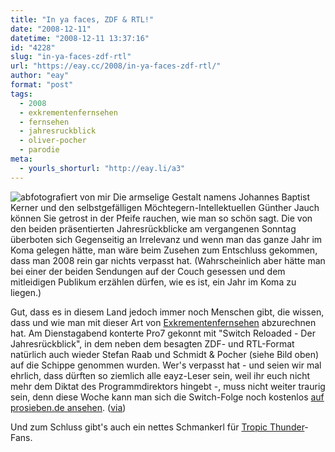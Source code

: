 ```yaml
---
title: "In ya faces, ZDF & RTL!"
date: "2008-12-11"
datetime: "2008-12-11 13:37:16"
id: "4228"
slug: "in-ya-faces-zdf-rtl"
url: "https://eay.cc/2008/in-ya-faces-zdf-rtl/"
author: "eay"
format: "post"
tags:
  - 2008
  - exkrementenfernsehen
  - fernsehen
  - jahresruckblick
  - oliver-pocher
  - parodie
meta:
  - yourls_shorturl: "http://eay.li/a3"
---
```


![](/uploads/2008/switch2008.jpg "abfotografiert von mir") Die armselige Gestalt namens Johannes Baptist Kerner und den selbstgefälligen Möchtegern-Intellektuellen Günther Jauch können Sie getrost in der Pfeife rauchen, wie man so schön sagt. Die von den beiden präsentierten Jahresrückblicke am vergangenen Sonntag überboten sich Gegenseitig an Irrelevanz und wenn man das ganze Jahr im Koma gelegen hätte, man wäre beim Zusehen zum Entschluss gekommen, dass man 2008 rein gar nichts verpasst hat. (Wahrscheinlich aber hätte man bei einer der beiden Sendungen auf der Couch gesessen und dem mitleidigen Publikum erzählen dürfen, wie es ist, ein Jahr im Koma zu liegen.)

Gut, dass es in diesem Land jedoch immer noch Menschen gibt, die wissen, dass und wie man mit dieser Art von [Exkrementenfernsehen](//eay.cc/2008/der-kampf-der-kampfe/) abzurechnen hat. Am Dienstagabend konterte Pro7 gekonnt mit "Switch Reloaded - Der Jahresrückblick", in dem neben dem besagten ZDF- und RTL-Format natürlich auch wieder Stefan Raab und Schmidt & Pocher (siehe Bild oben) auf die Schippe genommen wurden. Wer's verpasst hat - und seien wir mal ehrlich, dass dürften so ziemlich alle eayz-Leser sein, weil ihr euch nicht mehr dem Diktat des Programmdirektors hingebt -, muss nicht weiter traurig sein, denn diese Woche kann man sich die Switch-Folge noch kostenlos [auf prosieben.de ansehen](http://www.prosieben.de/show_comedy/switch/galleries_video/videos/videoplayer/55301/). ([via](http://www.fernsehlexikon.de/3984/elke-heidenreich-schlaegt-marcel-reich-ranicki/))

Und zum Schluss gibt's auch ein nettes Schmankerl für [Tropic Thunder](//eay.cc/2008/tropisches-donnerwetter/)\-Fans.
